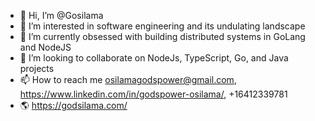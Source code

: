 - 👋 Hi, I’m @Gosilama
- 👀 I’m interested in software engineering and its undulating landscape
- 🌱 I’m currently obsessed with building distributed systems in GoLang and NodeJS
- 💞️ I’m looking to collaborate on NodeJs, TypeScript, Go, and Java projects
- 📫 How to reach me osilamagodspower@gmail.com, https://www.linkedin.com/in/godspower-osilama/, +16412339781
- 🌎 https://godsilama.com/

<!---
Gosilama/Gosilama is a ✨ special ✨ repository because its `README.md` (this file) appears on your GitHub profile.
You can click the Preview link to take a look at your changes.
--->
